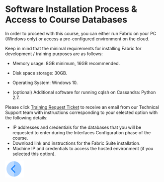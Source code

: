 # Software Installation Process & Access to Course Databases 


In order to proceed with this course, you can either run Fabric on your PC (Windows only) or access a pre-configured environment on the cloud.

Keep in mind that the minimal requirements for installing Fabric for development / training purposes are as follows:
* Memory usage: 8GB minimum, 16GB recommended.
   
* Disk space storage: 30GB.

* Operating System: Windows 10.

* (optional) Additional software for running cqlsh on Cassandra: Python 2.7.

Please click [Training Request Ticket](https:\\www.k2view.com) to receive an email from our Technical Support team with instructions corresponding to your selected option with the following details:
- IP addresses and credentials for the databases that you will be requested to enter during the Interfaces Configuration phase of the course.
- Download link and instructions for the Fabric Suite installation.
- Machine IP and credentials to access the hosted environment (if you selected this option). 

[<img align="left" width="60" height="54" src="/articles/images/Previous.png">](/academy/Training_Level_1/01_Fabric_Introduction/1_3_course_user_story.md)

